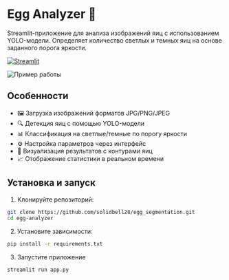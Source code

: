 # Egg Analyzer 🥚  

Streamlit-приложение для анализа изображений яиц с использованием YOLO-модели. Определяет количество светлых и темных яиц на основе заданного порога яркости.  

[![Streamlit](https://static.streamlit.io/badges/streamlit_badge_black_white.svg)](https://your-app-url.streamlit.app/)  

![Пример работы](screenshots/demo.gif)  

## Особенности  

- 🖼️ Загрузка изображений форматов JPG/PNG/JPEG  
- 🔍 Детекция яиц с помощью YOLO-модели  
- 📊 Классификация на светлые/темные по порогу яркости  
- ⚙️ Настройка параметров через интерфейс  
- 📍 Визуализация результатов с контурами яиц
- 📈 Отображение статистики в реальном времени  

## Установка и запуск  

1. Клонируйте репозиторий:
```bash 
git clone https://github.com/solidbell28/egg_segmentation.git 
cd egg-analyzer
```
2. Установите зависимости:
```bash
pip install -r requirements.txt
```
3. Запустите приложение
```bash
streamlit run app.py  
```

